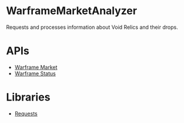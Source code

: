 # WarframeMarketAnalyzer
Requests and processes information about Void Relics and their drops.

# APIs
- [Warframe Market](https://warframe.market/api_docs)
- [Warframe Status](https://docs.warframestat.us)

# Libraries
- [Requests](https://pypi.org/project/requests)